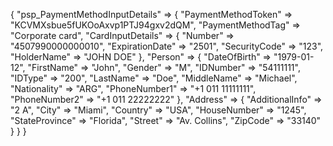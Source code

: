 {
    "psp_PaymentMethodInputDetails" => {
        "PaymentMethodToken" => "KCVMXsbue5fUKOoAxvp1PTJ94gxv2dQM",
        "PaymentMethodTag" => "Corporate card",
        "CardInputDetails" => {
            "Number" => "4507990000000010",
            "ExpirationDate" => "2501",
            "SecurityCode" => "123",
            "HolderName" => "JOHN DOE"
        },
        "Person" => {
            "DateOfBirth" => "1979-01-12",
            "FirstName" => "John",
            "Gender" => "M",
            "IDNumber" => "54111111",
            "IDType" => "200",
            "LastName" => "Doe",
            "MiddleName" => "Michael",
            "Nationality" => "ARG",
            "PhoneNumber1" => "+1 011 11111111",
            "PhoneNumber2" => "+1 011 22222222"
        },
        "Address" => {
            "AdditionalInfo" => "2 A",
            "City" => "Miami",
            "Country" => "USA",
            "HouseNumber" => "1245",
            "StateProvince" => "Florida",
            "Street" => "Av. Collins",
            "ZipCode" => "33140"
        }
    }
}